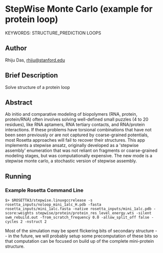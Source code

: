 # StepWise Monte Carlo (example for protein loop)
KEYWORDS: STRUCTURE_PREDICTION LOOPS
## Author
Rhiju Das, rhiju@stanford.edu

## Brief Description

Solve structure of a protein loop

## Abstract

Ab initio and comparative modeling of biopolymers (RNA, protein, protein/RNA) often involves solving well-defined small puzzles (4 to 20 residues), like RNA aptamers, RNA tertiary contacts, and RNA/protein interactions. If these problems have torsional combinations that have not been seen previously or are not captured by coarse-grained potentials, most Rosetta approaches will fail to recover their structures.  This app implements a stepwise ansatz, originally developed as a 'stepwise assembly' enumeration that was not reliant on fragments or coarse-grained modeling stages, but was computationally expensive. The new mode is a stepwise monte carlo, a stochastic version of stepwise assembly. 


## Running

### Example Rosetta Command Line

```
$> $ROSETTA3/stepwise.linuxgccrelease -s rosetta_inputs/noloop_mini_1alc_H.pdb -fasta rosetta_inputs/mini_1alc.fasta -native rosetta_inputs/mini_1alc.pdb -score:weights stepwise/protein/protein_res_level_energy.wts -silent swm_rebuild.out -from_scratch_frequency 0.0 -allow_split_off false -cycles 2 -nstruct 2
```

Most of the simulation may be spent flickering bits of secondary structure -- in the future, we will probably setup some precomputation of these bits so that computation can be focused on build up of the complete mini-protein structure.



